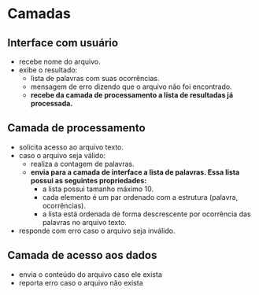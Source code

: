 # Camadas

## Interface com usuário
- recebe nome do arquivo.
- exibe o resultado:
    - lista de palavras com suas ocorrências.
    - mensagem de erro dizendo que o arquivo não foi encontrado.
    - **recebe da camada de processamento a lista de resultadas já processada.**


## Camada de processamento
- solicita acesso ao arquivo texto.
- caso o arquivo seja válido:
    - realiza a contagem de palavras.
    - **envia para a camada de interface a lista de palavras. Essa lista possui as seguintes propriedades:**
        - a lista possui tamanho máximo 10.
        - cada elemento é um par ordenado com a estrutura (palavra, ocorrências).
        - a lista está ordenada de forma descrescente por ocorrência das palavras no arquivo texto.
- responde com erro caso o arquivo seja inválido.

## Camada de acesso aos dados
- envia o conteúdo do arquivo caso ele exista
- reporta erro caso o arquivo não exista